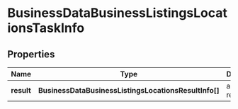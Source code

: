 # BusinessDataBusinessListingsLocationsTaskInfo

## Properties

| Name | Type | Description | Notes |
|------------ | ------------- | ------------- | -------------|
**result** | **BusinessDataBusinessListingsLocationsResultInfo[]** | array of results |[optional]|